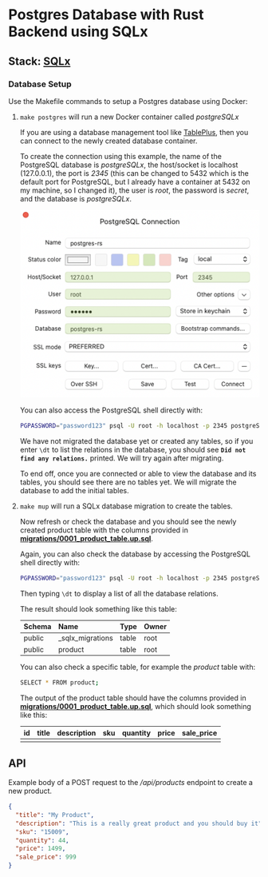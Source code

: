 # Postgres Database with Rust Backend using SQLx

## Stack: [SQLx](https://github.com/launchbadge/sqlx)

### Database Setup

Use the Makefile commands to setup a Postgres database using Docker:

1. `make postgres` will run a new Docker container called *postgreSQLx*

    If you are using a database management tool like [TablePlus](https://tableplus.com), then you can connect to the newly created database container.

    To create the connection using this example, the name of the PostgreSQL database is *postgreSQLx*, the host/socket is localhost (127.0.0.1), the port is *2345* (this can be changed to 5432 which is the default port for PostgreSQL, but I already have a container at 5432 on my machine, so I changed it), the user is *root*, the password is *secret*, and the database is *postgreSQLx*.

    ![TablePlusConnectionDemo](./tableplus-connection.png)

    You can also access the PostgreSQL shell directly with:

    ```bash
    PGPASSWORD="password123" psql -U root -h localhost -p 2345 postgreSQLx
    ```

    We have not migrated the database yet or created any tables, so if you enter `\dt` to list the relations in the database, you should see **`Did not find any relations.`** printed. We will try again after migrating.

    To end off, once you are connected or able to view the database and its tables, you should see there are no tables yet. We will migrate the database to add the initial tables.

2. `make mup` will run a SQLx database migration to create the tables.

    Now refresh or check the database and you should see the newly created product table with the columns provided in **[migrations/0001_product_table.up.sql](migrations/0001_product_table.up.sql)**.

    Again, you can also check the database by accessing the PostgreSQL shell directly with:

    ```bash
    PGPASSWORD="password123" psql -U root -h localhost -p 2345 postgreSQLx
    ```

    Then typing `\dt` to display a list of all the database relations.

    The result should look something like this table:

    | Schema | Name              | Type   | Owner
    | ------ | ----------------- | ------ | ------
    | public | _sqlx_migrations  | table  | root
    | public | product           | table  | root

    You can also check a specific table, for example the *product* table with:

    ```bash
    SELECT * FROM product;
    ```

    The output of the product table should have the columns provided in **[migrations/0001_product_table.up.sql](migrations/0001_product_table.up.sql)**, which should look something like this:

    | id | title | description | sku | quantity | price | sale_price
    | -- | ----- | ----------- | --- | -------- | ----- | -----------
    |    |       |             |     |          |       |

## API

Example body of a POST request to the */api/products* endpoint to create a new product.

```json
{
  "title": "My Product",
  "description": "This is a really great product and you should buy it",
  "sku": "15009",
  "quantity": 44,
  "price": 1499,
  "sale_price": 999
}
```
